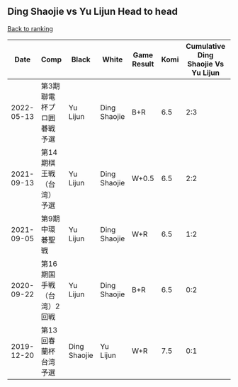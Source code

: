 ## Ding Shaojie vs Yu Lijun Head to head

[Back to ranking](../../index.md)




| **Date** | **Comp** | **Black** | **White** | **Game Result** | **Komi** | **Cumulative Ding Shaojie Vs Yu Lijun** | **Ding Shaojie Streak** | **Yu Lijun Streak** | 
| --- | --- | --- | --- | --- | --- | --- | --- | --- |
| 2022-05-13 | 第3期聯電杯プロ囲碁戦予選 | Yu Lijun | Ding Shaojie | B+R | 6.5 | 2:3 | 0 | 1 | 
| 2021-09-13 | 第14期棋王戦（台湾）予選 | Yu Lijun | Ding Shaojie | W+0.5 | 6.5 | 2:2 | 2 | 0 | 
| 2021-09-05 | 第9期中環碁聖戦 | Yu Lijun | Ding Shaojie | W+R | 6.5 | 1:2 | 1 | 0 | 
| 2020-09-22 | 第16期国手戦（台湾）2回戦 | Yu Lijun | Ding Shaojie | B+R | 6.5 | 0:2 | 0 | 2 | 
| 2019-12-20 | 第13回春蘭杯台湾予選 | Ding Shaojie | Yu Lijun | W+R | 7.5 | 0:1 | 0 | 1 |




